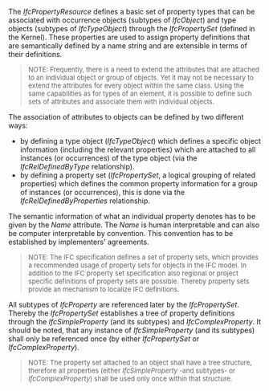 ﻿The _IfcPropertyResource_ defines a basic set of property types that can be associated with occurrence objects (subtypes of _IfcObject_) and type objects (subtypes of _IfcTypeObject_) through the _IfcPropertySet_ (defined in the Kernel). These properties are used to assign property definitions that are semantically defined by a name string and are extensible in terms of their definitions.

> <font size="-1">NOTE: Frequently, there is a need to extend the
		  attributes that are attached to an individual object or group of objects. Yet
		  it may not be necessary to extend the attributes for every object within the
		  same class. Using the same capabilities as for types of an element, it is
		  possible to define such sets of attributes and associate them with individual
		  objects.</font>
>

The association of attributes to objects can be defined by two different ways:

* by defining a type object (_IfcTypeObject_) which defines a specific object information (including the relevant properties) which are attached to all instances (or occurrences) of the type object (via the _IfcRelDefinedByType_ relationship).
* by defining a property set (_IfcPropertySet_, a logical grouping of related properties) which defines the common property information for a group of instances (or occurrences), this is done via the _IfcRelDefinedByProperties_ relationship.

The semantic information of what an individual property denotes has to be given by the _Name_ attribute. The _Name_ is human interpretable and can also be computer interpretable by convention. This convention has to be established by implementers' agreements.

> <font size="-1">NOTE: The IFC specification defines a set of property
		  sets, which provides a recommended usage of property sets for objects in the
		  IFC model. In addition to the IFC property set specification also regional or
		  project specific definitions of property sets are possible. Thereby property
		  sets provide an mechanism to localize IFC definitions.</font>
>

All subtypes of _IfcProperty_ are referenced later by the _IfcPropertySet_. Thereby the _IfcPropertySet_ establishes a tree of property definitions through the _IfcSimpleProperty_ (and its subtypes) and _IfcComplexProperty_. It should be noted, that any instance of _IfcSimpleProperty_ (and its subtypes) shall only be referenced once (by either _IfcPropertySet_ or _IfcComplexProperty_).

> <font size="-1">NOTE: The property set attached to an object shall
		  have a tree structure, therefore all properties (either
		  <i>IfcSimpleProperty</i> -and subtypes- or <i>IfcComplexProperty</i>) shall be
		  used only once within that structure.</font>
>
